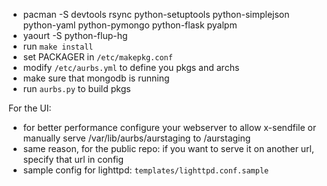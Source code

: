 - pacman -S devtools rsync python-setuptools python-simplejson python-yaml python-pymongo python-flask pyalpm
- yaourt -S python-flup-hg
- run `make install`
- set PACKAGER in `/etc/makepkg.conf`
- modify `/etc/aurbs.yml` to define you pkgs and archs
- make sure that mongodb is running
- run `aurbs.py` to build pkgs


For the UI:
- for better performance configure your webserver to allow x-sendfile or manually serve
  /var/lib/aurbs/aurstaging to /aurstaging
- same reason, for the public repo: if you want to serve it on another url, specify that url in config
- sample config for lighttpd: `templates/lighttpd.conf.sample`
